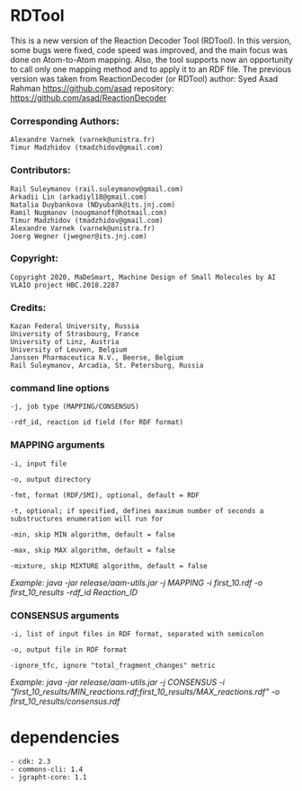 # RDTool
This is a new version of the Reaction Decoder Tool (RDTool). In this version, some bugs were fixed, code speed was improved, and the main focus was done on Atom-to-Atom mapping. Also, the tool supports now an opportunity to call only one mapping method and to apply it to an RDF file. The previous version was taken from ReactionDecoder (or RDTool)
author: Syed Asad Rahman https://github.com/asad
repository: https://github.com/asad/ReactionDecoder

### Corresponding Authors:
    Alexandre Varnek (varnek@unistra.fr)
    Timur Madzhidov (tmadzhidov@gmail.com)
    
### Contributors:
    Rail Suleymanov (rail.suleymanov@gmail.com)
    Arkadii Lin (arkadiyl18@gmail.com)
    Natalia Duybankova (NDyubank@its.jnj.com)
    Ramil Nugmanov (nougmanoff@hotmail.com)
    Timur Madzhidov (tmadzhidov@gmail.com)
    Alexandre Varnek (varnek@unistra.fr)
    Joerg Wegner (jwegner@its.jnj.com)
   
### Copyright:
    Copyright 2020, MaDeSmart, Machine Design of Small Molecules by AI VLAIO project HBC.2018.2287
    
### Credits:
    Kazan Federal University, Russia
    University of Strasbourg, France
    University of Linz, Austria
    University of Leuven, Belgium
    Janssen Pharmaceutica N.V., Beerse, Belgium
    Rail Suleymanov, Arcadia, St. Petersburg, Russia
    
### command line options

    -j, job type (MAPPING/CONSENSUS)
    
    -rdf_id, reaction id field (for RDF format)

### MAPPING arguments
	
	-i, input file
    
    -o, output directory
    
    -fmt, format (RDF/SMI), optional, default = RDF
    
    -t, optional; if specified, defines maximum number of seconds a substructures enumeration will run for
    
    -min, skip MIN algorithm, default = false
    
    -max, skip MAX algorithm, default = false
    
    -mixture, skip MIXTURE algorithm, default = false

*Example: java -jar release/aam-utils.jar -j MAPPING -i first_10.rdf -o first_10_results -rdf_id Reaction_ID*

### CONSENSUS arguments

    -i, list of input files in RDF format, separated with semicolon
    
    -o, output file in RDF format
    
    -ignore_tfc, ignore "total_fragment_changes" metric

*Example: java -jar release/aam-utils.jar -j CONSENSUS -i "first_10_results/MIN_reactions.rdf;first_10_results/MAX_reactions.rdf" -o first_10_results/consensus.rdf*

# dependencies
	- cdk: 2.3
	- commons-cli: 1.4
	- jgrapht-core: 1.1
